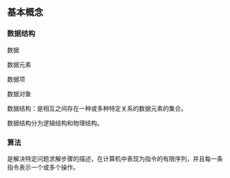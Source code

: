 ## 基本概念



### 数据结构

数据

数据元素

数据项

数据对象

数据结构：是相互之间存在一种或多种特定关系的数据元素的集合。



数据结构分为逻辑结构和物理结构。



### 算法

是解决特定问题求解步骤的描述，在计算机中表现为指令的有限序列，并且每一条指令表示一个或多个操作。



